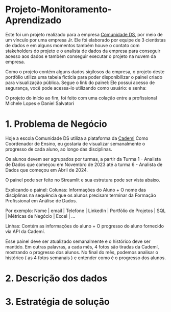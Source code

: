 # Projeto-Monitoramento-Aprendizado
Este foi um projeto realizado para a empresa [Comunidade DS](https://www.comunidadeds.com/), por meio de um vínculo por uma empresa Jr.
Ele foi elaborado por equipe de 3 cientistas de dados e em alguns momentos também houve o contato com stakeholders do projeto e o analista de dados da empresa para conseguir acesso aos dados e também conseguir executar o projeto na nuvem da empresa.

Como o projeto contém alguns dados sigilosos da empresa, o projeto deste portfólio utiliza uma tabela fictícia para poder disponibilizar o painel criado para visualização pública.
Segue o link do painel: Ele possui acesso de segurança, você pode acessa-lo utilizando como usuário: e senha:

O projeto do início ao fim, foi feito com uma colação entre a profissional Michele Lopes e Daniel Salvatori

# 1. Problema de Negócio

Hoje a escola Comunidade DS utiliza a plataforma da [Cademi](https://cademi.com.br/)
Como Coordenador de Ensino, eu gostaria de visualizar semanalmente o progresso de cada aluno, ao longo das disciplinas.

Os alunos devem ser agrupados por turmas, a partir da Turma 1 - Analista de Dados que começou em Novembro de 2023 até a turma 6 - Analista de Dados que começou em Abril de 2024.

O painel pode ser feito no Streamlit e sua estrutura pode ser vista abaixo.

Explicando o painel:
Colunas: Informações do Aluno + O nome das disciplinas na sequência que os alunos precisam terminar da Formação Profissional em Análise de Dados.

Por exemplo:
Nome | email | Telefone | LinkedIn | Portfólio de Projetos | SQL | Métricas de Negócio | Excel | ...

Linhas: Contém as informações do aluno + O progresso do aluno fornecido via API da Cademí.

Esse painel deve ser atualizado semanalmente e o histórico deve ser mantido. Em outras palavras, a cada mês, 4 fotos são tiradas da Cademí, mostrando o progresso dos alunos. No final do mês, podemos analisar o histórico ( as 4 fotos semanais ) e entender como é o progresso dos alunos.


# 2. Descrição dos dados

# 3. Estratégia de solução
